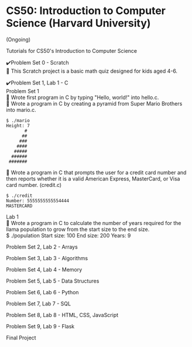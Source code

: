 # CS50: Introduction to Computer Science (Harvard University)
(Ongoing)
<p>
Tutorials for CS50's Introduction to Computer Science 
<p>
✔️Problem Set 0 - Scratch
<br>
🔹 This Scratch project is a basic math quiz designed for kids aged 4-6.
<p>
✔️Problem Set 1, Lab 1 - C
<br>
Problem Set 1
<br>
🔹  Wrote first program in C by typing "Hello, world!" into hello.c.
<br>
🔹  Wrote a program in C by creating a pyramid from Super Mario Brothers into mario.c.
<br>

    $ ./mario
    Height: 7
           # 
          ##
         ###
        ####
       #####
      ######
     #######
   
🔹  Wrote a program in C that prompts the user for a credit card number and then reports whether it is a valid American Express, MasterCard, or Visa card number. (credit.c)
    
    $ ./credit
    Number: 5555555555554444
    MASTERCARD
Lab 1
<br>
🔹 Wrote a program in C to calculate the number of years required for the llama population to grow from the start size to the end size.
    <br>
    $ ./population
    Start size: 100
    End size: 200
    Years: 9
    <p>
Problem Set 2, Lab 2 - Arrays
<br>
      <p>
Problem Set 3, Lab 3 - Algorithms
<br>
        <p>
Problem Set 4, Lab 4 - Memory
<br>
          <p>
Problem Set 5, Lab 5 - Data Structures
<br>
            <p>
Problem Set 6, Lab 6 - Python
<br>
              <p>
Problem Set 7, Lab 7 - SQL
<br>
                <p>
Problem Set 8, Lab 8 - HTML, CSS, JavaScript
<br>
                  <p>
Problem Set 9, Lab 9 - Flask
<br>
                    <p>
Final Project
